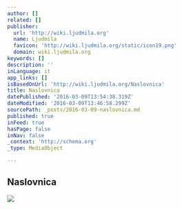 ```yaml
---
author: []
related: []
publisher:
  url: 'http://wiki.ljudmila.org'
  name: Ljudmila
  favicon: 'http://wiki.ljudmila.org/static/icon19.png'
  domain: wiki.ljudmila.org
keywords: []
description: ''
inLanguage: it
app_links: []
isBasedOnUrl: 'http://wiki.ljudmila.org/Naslovnica'
title: Naslovnica
datePublished: '2016-03-09T13:54:38.319Z'
dateModified: '2016-03-09T13:46:58.299Z'
sourcePath: _posts/2016-03-09-naslovnica.md
published: true
inFeed: true
hasPage: false
inNav: false
_context: 'http://schema.org'
_type: MediaObject

---
```

<article style=""><h1>Naslovnica</h1><img src="http://wiki.ljudmila.org/images/thumb/d/d7/Alkatraz_2014.jpg/cropped_transparent_362x542_362x542_0_0.jpg" /></article>